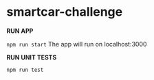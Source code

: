 # smartcar-challenge

**RUN APP**

`npm run start` The app will run on localhost:3000

**RUN UNIT TESTS**

`npm run test`
